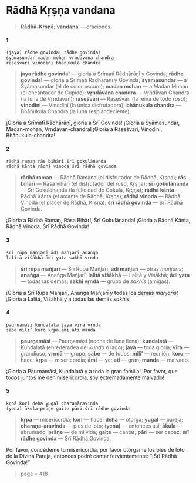 # Rādhā Kṛṣṇa vandana

> **Rādhā-Kṛṣṇā**; **vandana** — oraciones.

#### 1

    (jaya) rādhe govinda! rādhe govinda!
    śyāmasundar madan mohan vṛndāvana chandra
    rāseśvari vinodini bhānukula chandra

> **jaya rādhe govinda!** — gloria a Śrīmatī Rādhārāṇī y Govinda; **rādhe govinda!** — gloria a Śrīmatī Rādhāraṇī y Govinda; **śyāmasundar** — a Śyāmasundar (el de color oscuro); **madan mohan** — a Madan Mohan (el encantador de Cupido); **vṛndāvana chandra** — Vṛndāvan Chandra (la luna de Vṛndāvan); **rāseśvari** — Rāseśvari (la reina de todo *rāsa*); **vinodini** — Vinodinī (la única disfrutadora); **bhānukula chandra** — Bhānukula Chandra (la luna resplandeciente).

¡Gloria a Śrīmatī Rādhārāṇī, gloria a Śrī Govinda! ¡Gloria a Śyāmasundar, Madan-mohan, Vṛndāvan-chandra! ¡Gloria a Rāseśvari, Vinodini, Bhānukula-chandra!

#### 2

    rādhā ramaṇ rās bihārī śrī gokulānanda
    rādhā kānta rādhā vinoda śrī rādhā govinda

> **rādhā ramaṇ** — Rādhā Ramaṇa (el disfrutador de Rādhā, Kṛṣṇa); **rās bihārī** — Rāsa vihārī (el disfrutador del *rāsa*, Kṛṣṇa); **śrī gokulānanda** — Śrī Gokulānanda (la felicidad de Gokula, Kṛṣṇa); **rādhā kānta** — Rādhā Kānta (el amante de Rādhā, Kṛṣṇa); **rādhā vinoda** — Rādhā Vinoda (el placer de Rādhā, Kṛṣṇa); **śrī rādhā govinda** — Śrī Rādhā Govinda.

¡Gloria a Rādhā Ramaṇ, Rāsa Bihārī, Śrī Gokulānanda! ¡Gloria a Rādhā Kānta, Rādhā Vinoda, Śrī Rādhā Govinda!

#### 3

    śrī rūpa mañjarī ādi mañjarī anaṅga
    lalitā viśākhā ādi yata sakhī vṛnda

> **śrī rūpa mañjarī** — Śrī Rūpa Mañjarī; **ādi mañjarī** — otras *mañjarīs*; **anaṅga** — Anaṅga Mañjarī; **lalitā viśākhā** — Lalitā y Viśākhā; **ādi yata** — todas las demás; **sakhī vṛnda** — grupo de *sakhīs* (amigas).

¡Gloria a Śrī Rūpa Mañjarī, Anaṅga Mañjarī y todas los demás *mañjarīs*! ¡Gloria a Lalitā, Viśākhā y a todas las demás *sakhīs*!

#### 4

    paurṇamāsī kundalatā jaya vīra vṛndā
    sabe mili’ koro kṛpa āmi ati manda

> **paurṇamāsī** — Paurṇamāsī (noche de luna llena); **kundalatā** — Kundalatā (enrederadea del *kuṇḍa* o lago); **jaya** — toda gloria; **vīra** — grandioso; **vṛndā** — grupo; **sabe** — de todos; **mili’** — reunión; **koro** — hace; **kṛpa** — misericordia; **āmi** — yo; **ati** — gran; **manda** — malvado.

¡Gloria a Paurṇamāsī, Kundalatā y a toda la gran familia! ¡Por favor, que todos juntos me den misericordia, soy extremadamente malvado!

#### 5

    kṛpā kori deha yugal charaṇāravinda
    (yena) ākula-prāṇe gaite pāri śrī rādhe govinda

> **kṛpā** — misericordia; **kori** — hace; **deha** — otorga; **yugal** — pareja; **charaṇa-aravinda** — pies de loto; (**yena)** — entonces así; **ākula** — abrumado; **prāṇe** — de mi vida; **gaite** — cantar; **pāri** — ser capaz; **śrī rādhe govinda** — Śrī Rādhā Govinda.

Por favor, concédeme tu misericordia, por favor otórgame los pies de loto de la Divina Pareja, entonces podré cantar fervientemente: “¡Śrī Rādhā Govinda!”


> page = 418
